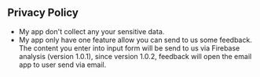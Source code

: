 ## Privacy Policy
- My app don't collect any your sensitive data.
- My app only have one feature allow you can send to us some feedback. The content you enter into input form will be send to us via Firebase analysis (version 1.0.1), since version 1.0.2, feedback will open the email app to user send via email.
